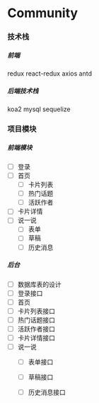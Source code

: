 # Community

### 技术栈

##### 前端
redux
react-redux
axios
antd

##### 后端技术栈
koa2
mysql 
sequelize

### 项目模块

##### 前端模块
- [ ] 登录
- [ ] 首页
  - [ ] 卡片列表
  - [ ] 热门话题
  - [ ] 活跃作者
- [ ] 卡片详情
- [ ] 说一说
  - [ ] 表单
  - [ ] 草稿
  - [ ] 历史消息
  
 ##### 后台
 - [ ] 数据库表的设计
 - [ ] 登录接口
 - [ ] 首页
  - [ ] 卡片列表接口
  - [ ] 热门话题接口
  - [ ] 活跃作者接口
- [ ] 卡片详情接口
- [ ] 说一说
  - [ ] 表单接口
  - [ ] 草稿接口
  - [ ] 历史消息接口
 
